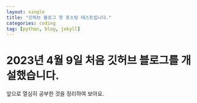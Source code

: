 ```yaml
---
layout: single
title: "깃허브 블로그 첫 포스팅 테스트입니다."
categories: coding
tag: [python, blog, jekyll]
---
```


# 2023년 4월 9일 처음 깃허브 블로그를 개설했습니다.

앞으로 열심히 공부한 것을 정리하여 보아요.
